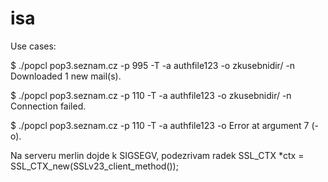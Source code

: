 # isa

Use cases:

$ ./popcl pop3.seznam.cz -p 995 -T -a authfile123 -o zkusebnidir/ -n
Downloaded 1 new mail(s).

$ ./popcl pop3.seznam.cz -p 110 -T -a authfile123 -o zkusebnidir/ -n
Connection failed.

$ ./popcl pop3.seznam.cz -p 110 -T -a authfile123 -o 
Error at argument 7 (-o).

Na serveru merlin dojde k SIGSEGV, podezrivam radek SSL\_CTX  *ctx = SSL_CTX_new(SSLv23_client_method());

